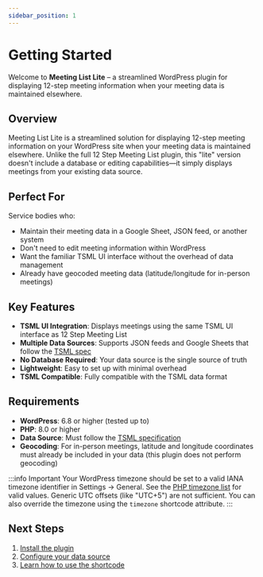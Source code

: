 ```yaml
---
sidebar_position: 1
---
```


# Getting Started

Welcome to **Meeting List Lite** – a streamlined WordPress plugin for displaying 12-step meeting information when your meeting data is maintained elsewhere.

## Overview

Meeting List Lite is a streamlined solution for displaying 12-step meeting information on your WordPress site when your meeting data is maintained elsewhere. Unlike the full 12 Step Meeting List plugin, this "lite" version doesn't include a database or editing capabilities—it simply displays meetings from your existing data source.

## Perfect For

Service bodies who:
- Maintain their meeting data in a Google Sheet, JSON feed, or another system
- Don't need to edit meeting information within WordPress
- Want the familiar TSML UI interface without the overhead of data management
- Already have geocoded meeting data (latitude/longitude for in-person meetings)

## Key Features

- **TSML UI Integration**: Displays meetings using the same TSML UI interface as 12 Step Meeting List
- **Multiple Data Sources**: Supports JSON feeds and Google Sheets that follow the [TSML spec](https://github.com/code4recovery/spec)
- **No Database Required**: Your data source is the single source of truth
- **Lightweight**: Easy to set up with minimal overhead
- **TSML Compatible**: Fully compatible with the TSML data format

## Requirements

- **WordPress**: 6.8 or higher (tested up to)
- **PHP**: 8.0 or higher
- **Data Source**: Must follow the [TSML specification](https://github.com/code4recovery/spec)
- **Geocoding**: For in-person meetings, latitude and longitude coordinates must already be included in your data (this plugin does not perform geocoding)

:::info Important
Your WordPress timezone should be set to a valid IANA timezone identifier in Settings → General. See the [PHP timezone list](https://www.php.net/manual/en/timezones.php) for valid values. Generic UTC offsets (like "UTC+5") are not sufficient. You can also override the timezone using the `timezone` shortcode attribute.
:::

## Next Steps

1. [Install the plugin](./installation.md)
2. [Configure your data source](./configuration.md)
3. [Learn how to use the shortcode](./usage.md)
